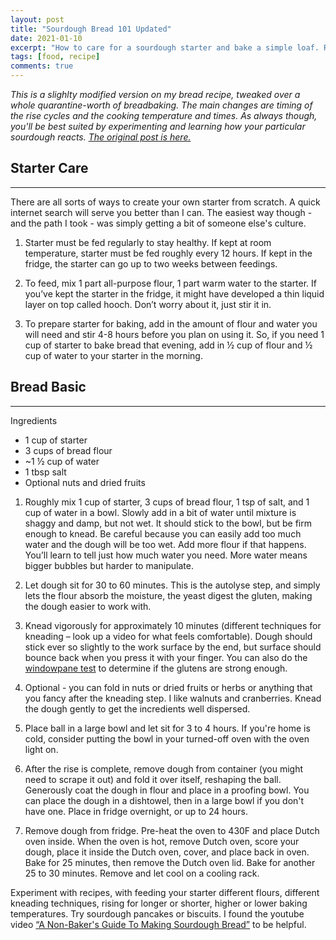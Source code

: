 ```yaml
---
layout: post
title: "Sourdough Bread 101 Updated"
date: 2021-01-10
excerpt: "How to care for a sourdough starter and bake a simple loaf. Recipe modified slightly."
tags: [food, recipe]
comments: true
---
```

*This is a slighlty modified version on my bread recipe, tweaked over a whole quarantine-worth of breadbaking. The main changes are timing of the rise cycles and the cooking temperature and times. As always though, you'll be best suited by experimenting and learning how your particular sourdough reacts. [The original post is here.](https://hoelwiesner.com/bread/)*


## Starter Care
* * *

There are all sorts of ways to create your own starter from scratch. A quick internet search will serve you better than I can. The easiest way though - and the path I took - was simply getting a bit of someone else's culture. 

1. Starter must be fed regularly to stay healthy. If kept at room temperature, starter must be fed roughly every 12 hours. If kept in the fridge, the starter can go up to two weeks between feedings. 

2. To feed, mix 1 part all-purpose flour, 1 part warm water to the starter. If you’ve kept the starter in the fridge, it might have developed a thin liquid layer on top called hooch. Don’t worry about it, just stir it in. 

3. To prepare starter for baking, add in the amount of flour and water you will need and stir 4-8 hours before you plan on using it. So, if you need 1 cup of starter to bake bread that evening, add in ½ cup of flour and ½ cup of water to your starter in the morning.

## Bread Basic
* * *

Ingredients
* 1 cup of starter
* 3 cups of bread flour
* ~1 ½ cup of water
* 1 tbsp salt
* Optional nuts and dried fruits

1. Roughly mix 1 cup of starter, 3 cups of bread flour, 1 tsp of salt, and 1 cup of water in a bowl. Slowly add in a bit of water until mixture is shaggy and damp, but not wet. It should stick to the bowl, but be firm enough to knead. Be careful because you can easily add too much water and the dough will be too wet. Add more flour if that happens. You’ll learn to tell just how much water you need. More water means bigger bubbles but harder to manipulate. 

2. Let dough sit for 30 to 60 minutes. This is the autolyse step, and simply lets the flour absorb the moisture, the yeast digest the gluten, making the dough easier to work with. 

3. Knead vigorously for approximately 10 minutes (different techniques for kneading – look up a video for what feels comfortable). Dough should stick ever so slightly to the work surface by the end, but surface should bounce back when you press it with your finger. You can also do the [windowpane test](https://lifehacker.com/use-the-windowpane-test-to-tell-if-your-dough-is-proper-1789963601) to determine if the glutens are strong enough. 

4. Optional - you can fold in nuts or dried fruits or herbs or anything that you fancy after the kneading step. I like walnuts and cranberries. Knead the dough gently to get the incredients well dispersed.

5. Place ball in a large bowl and let sit for 3 to 4 hours. If you're home is cold, consider putting the bowl in your turned-off oven with the oven light on. 

6. After the rise is complete, remove dough from container (you might need to scrape it out) and fold it over itself, reshaping the ball. Generously coat the dough in flour and place in a proofing bowl. You can place the dough in a dishtowel, then in a large bowl if you don't have one. Place in fridge overnight, or up to 24 hours. 

7. Remove dough from fridge. Pre-heat the oven to 430F and place Dutch oven inside. When the oven is hot,  remove Dutch oven, score your dough, place it inside the Dutch oven, cover, and place back in oven. Bake for 25 minutes, then remove the Dutch oven lid. Bake for another 25 to 30 minutes. Remove and let cool on a cooling rack.

Experiment with recipes, with feeding your starter different flours, different kneading techniques, rising for longer or shorter, higher or lower baking temperatures. Try sourdough pancakes or biscuits. I found the youtube video [“A Non-Baker's Guide To Making Sourdough Bread”](https://www.youtube.com/watch?v=APEavQg8rMw) to be helpful. 

